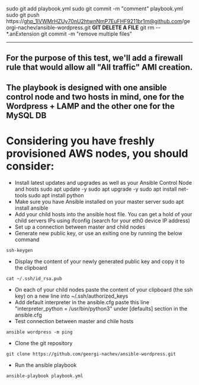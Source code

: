 sudo git add playbook.yml
sudo git commit -m "comment" playbook.yml
sudo git push https://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@github.com/georgi-nachev/ansible-wordpress.git
____GIT DELETE A FILE____
git rm -- *.anExtension
git commit -m "remove multiple files"
__________________________

## For the purpose of this test, we'll add a firewall rule that would allow all "All traffic" AMI creation.
## The playbook is designed with one ansible control node and two hosts in mind, one for the Wordpress + LAMP and the other one for the MySQL DB

# Considering you have freshly provisioned AWS nodes, you should consider:
- Install latest updates and upgrades as well as your Ansible Control Node and hosts
	sudo apt update -y
	sudo apt upgrade -y
	sudo apt install net-tools
	sudo apt install python
- Make sure you have Ansible installed on your master server
	sudo apt install ansible
- Add your child hosts into the ansible host file. You can get a hold of your child servers IPs using ifconfig (search for your eth0 device IP address)
- Set up a connection between master and child nodes
 - Generate new public key, or use an exiting one by running the below command
 ```shell
 ssh-keygen
 ```
 - Display the content of your newly generated public key and copy it to the clipboard
 ```shell
cat ~/.ssh/id_rsa.pub
```
- On each of your child nodes paste the content of your clipboard (the ssh key) on a new line into ~/.ssh/authorized_keys
- Add default interpreter in the ansible.cfg
	paste this line "interpreter_python = /usr/bin/python3" under [defaults] section in the ansible.cfg
- Test connection between master and chile hosts
```shell
ansible wordpress -m ping
```
- Clone the git repository
```shell
git clone https://github.com/georgi-nachev/ansible-wordpress.git
``` 
- Run the ansible playbook 
```shell
ansible-playbook playbook.yml
```

